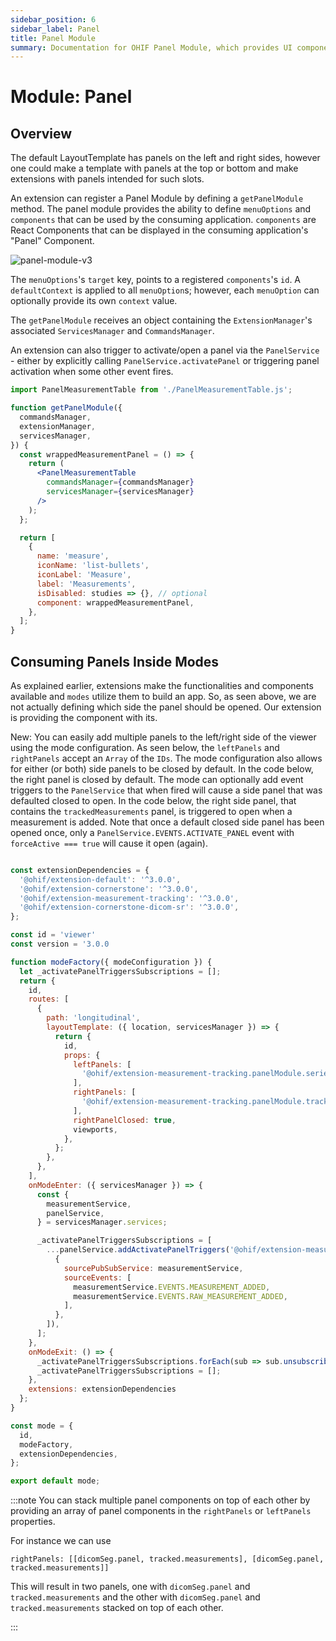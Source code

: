```yaml
---
sidebar_position: 6
sidebar_label: Panel
title: Panel Module
summary: Documentation for OHIF Panel Module, which provides UI components for the application's side panels, allowing extensions to contribute content that appears in left and right sidebars with proper event triggering and state management.
---
```


# Module: Panel

## Overview

The default LayoutTemplate has panels on the left and right sides, however one
could make a template with panels at the top or bottom and make extensions with
panels intended for such slots.

An extension can register a Panel Module by defining a `getPanelModule` method.
The panel module provides the ability to define `menuOptions` and `components`
that can be used by the consuming application. `components` are React Components
that can be displayed in the consuming application's "Panel" Component.

![panel-module-v3](../../../assets/img/panel-module-v3.png)

The `menuOptions`'s `target` key, points to a registered `components`'s `id`. A
`defaultContext` is applied to all `menuOption`s; however, each `menuOption` can
optionally provide its own `context` value.

The `getPanelModule` receives an object containing the `ExtensionManager`'s
associated `ServicesManager` and `CommandsManager`.

An extension can also trigger to activate/open a panel via the `PanelService` -
either by explicitly calling `PanelService.activatePanel` or triggering panel
activation when some other event fires.

```jsx
import PanelMeasurementTable from './PanelMeasurementTable.js';

function getPanelModule({
  commandsManager,
  extensionManager,
  servicesManager,
}) {
  const wrappedMeasurementPanel = () => {
    return (
      <PanelMeasurementTable
        commandsManager={commandsManager}
        servicesManager={servicesManager}
      />
    );
  };

  return [
    {
      name: 'measure',
      iconName: 'list-bullets',
      iconLabel: 'Measure',
      label: 'Measurements',
      isDisabled: studies => {}, // optional
      component: wrappedMeasurementPanel,
    },
  ];
}
```

## Consuming Panels Inside Modes

As explained earlier, extensions make the functionalities and components
available and `modes` utilize them to build an app. So, as seen above, we are
not actually defining which side the panel should be opened. Our extension is
providing the component with its.

New: You can easily add multiple panels to the left/right side of the viewer
using the mode configuration. As seen below, the `leftPanels` and `rightPanels`
accept an `Array` of the `IDs`. The mode configuration also allows for either (or
both) side panels to be closed by default. In the code below, the right panel
is closed by default. The mode can optionally add event triggers to
the `PanelService` that when fired will cause a side panel that was defaulted
closed to open. In the code below, the right side panel, that contains the
`trackedMeasurements` panel, is triggered to open when a measurement is added.
Note that once a default closed side panel has been opened once,
only a `PanelService.EVENTS.ACTIVATE_PANEL` event with `forceActive === true`
will cause it open (again).

```js

const extensionDependencies = {
  '@ohif/extension-default': '^3.0.0',
  '@ohif/extension-cornerstone': '^3.0.0',
  '@ohif/extension-measurement-tracking': '^3.0.0',
  '@ohif/extension-cornerstone-dicom-sr': '^3.0.0',
};

const id = 'viewer'
const version = '3.0.0

function modeFactory({ modeConfiguration }) {
  let _activatePanelTriggersSubscriptions = [];
  return {
    id,
    routes: [
      {
        path: 'longitudinal',
        layoutTemplate: ({ location, servicesManager }) => {
          return {
            id,
            props: {
              leftPanels: [
                '@ohif/extension-measurement-tracking.panelModule.seriesList',
              ],
              rightPanels: [
                '@ohif/extension-measurement-tracking.panelModule.trackedMeasurements',
              ],
              rightPanelClosed: true,
              viewports,
            },
          };
        },
      },
    ],
    onModeEnter: ({ servicesManager }) => {
      const {
        measurementService,
        panelService,
      } = servicesManager.services;

      _activatePanelTriggersSubscriptions = [
        ...panelService.addActivatePanelTriggers('@ohif/extension-measurement-tracking.panelModule.trackedMeasurements', [
          {
            sourcePubSubService: measurementService,
            sourceEvents: [
              measurementService.EVENTS.MEASUREMENT_ADDED,
              measurementService.EVENTS.RAW_MEASUREMENT_ADDED,
            ],
          },
        ]),
      ];
    },
    onModeExit: () => {
      _activatePanelTriggersSubscriptions.forEach(sub => sub.unsubscribe());
      _activatePanelTriggersSubscriptions = [];
    },
    extensions: extensionDependencies
  };
}

const mode = {
  id,
  modeFactory,
  extensionDependencies,
};

export default mode;
```

:::note
You can stack multiple panel components on top of each other by providing an array of panel components in the `rightPanels` or `leftPanels` properties.

For instance we can use

```
rightPanels: [[dicomSeg.panel, tracked.measurements], [dicomSeg.panel, tracked.measurements]]
```

This will result in two panels, one with `dicomSeg.panel` and `tracked.measurements` and the other with `dicomSeg.panel` and `tracked.measurements` stacked on top of each other.

:::
